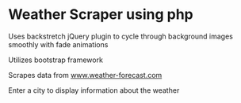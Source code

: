 <h1>Weather Scraper using php </h1>

Uses backstretch jQuery plugin to cycle through background images smoothly with fade animations

Utilizes bootstrap framework 

Scrapes data from www.weather-forecast.com

Enter a city to display information about the weather 

